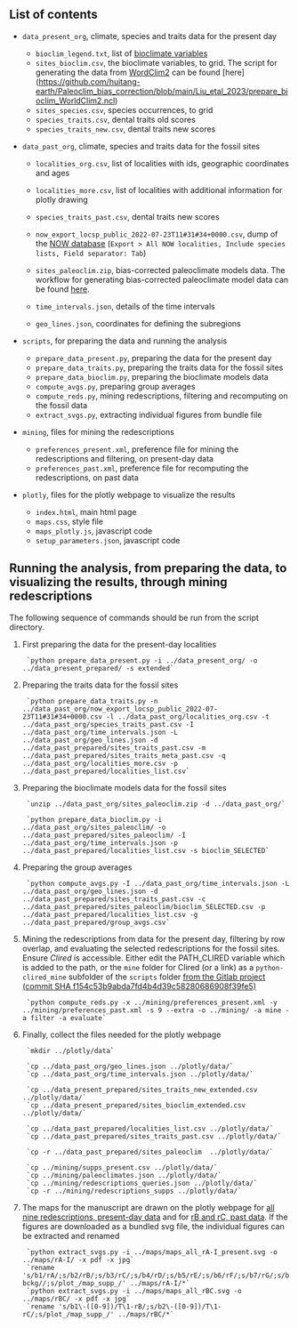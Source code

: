 ## List of contents

- `data_present_org`, climate, species and traits data for the present day

    - `bioclim_legend.txt`, list of [bioclimate variables](https://worldclim.org/data/bioclim.html)
    - `sites_bioclim.csv`, the bioclimate variables, to grid. The script for generating the data from [WordClim2](https://www.worldclim.org/) can be found [here] (https://github.com/huitang-earth/Paleoclim_bias_correction/blob/main/Liu_etal_2023/prepare_bioclim_WorldClim2.ncl)
    - `sites_species.csv`, species occurrences, to grid
    - `species_traits.csv`, dental traits old scores
    - `species_traits_new.csv`, dental traits new scores

- `data_past_org`, climate, species and traits data for the fossil sites

    - `localities_org.csv`, list of localities with ids, geographic coordinates and ages
    - `localities_more.csv`, list of localities with additional information for plotly drawing
    - `species_traits_past.csv`, dental traits new scores
    - `now_export_locsp_public_2022-07-23T11#31#34+0000.csv`, dump of the [NOW database](https://nowdatabase.luomus.fi/locality_list.php) (`Export > All NOW localities, Include species lists, Field separator: Tab`)

    - `sites_paleoclim.zip`,  bias-corrected paleoclimate models data. The workflow for generating bias-corrected paleoclimate model data can be found [here](https://github.com/huitang-earth/Paleoclim_bias_correction/tree/main/Liu_etal_2023).
    
    - `time_intervals.json`, details of the time intervals
    - `geo_lines.json`, coordinates for defining the subregions


- `scripts`, for preparing the data and running the analysis

    - `prepare_data_present.py`, preparing the data for the present day
    - `prepare_data_traits.py`, preparing the traits data for the fossil sites
    - `prepare_data_bioclim.py`, preparing the bioclimate models data
    - `compute_avgs.py`, preparing group averages
    - `compute_reds.py`, mining redescriptions, filtering and recomputing on the fossil data 
    - `extract_svgs.py`, extracting individual figures from bundle file

- `mining`, files for mining the redescriptions

    - `preferences_present.xml`, preference file for mining the redescriptions and filtering, on present-day data
    - `preferences_past.xml`, preference file for recomputing the redescriptions, on past data

- `plotly`, files for the plotly webpage to visualize the results
    - `index.html`, main html page
    - `maps.css`, style file
    - `maps_plotly.js`, javascript code
    - `setup_parameters.json`, javascript code


## Running the analysis, from preparing the data, to visualizing the results, through mining redescriptions

The following sequence of commands should be run from the script directory.

1. First preparing the data for the present-day localities

        `python prepare_data_present.py -i ../data_present_org/ -o ../data_present_prepared/ -s extended`

2. Preparing the traits data for the fossil sites

        `python prepare_data_traits.py -n ../data_past_org/now_export_locsp_public_2022-07-23T11#31#34+0000.csv -l ../data_past_org/localities_org.csv -t ../data_past_org/species_traits_past.csv -I ../data_past_org/time_intervals.json -L ../data_past_org/geo_lines.json -d ../data_past_prepared/sites_traits_past.csv -m ../data_past_prepared/sites_traits_meta_past.csv -q ../data_past_org/localities_more.csv -p ../data_past_prepared/localities_list.csv`

3. Preparing the bioclimate models data for the fossil sites

        `unzip ../data_past_org/sites_paleoclim.zip -d ../data_past_org/`

        `python prepare_data_bioclim.py -i ../data_past_org/sites_paleoclim/ -o ../data_past_prepared/sites_paleoclim/ -I ../data_past_org/time_intervals.json -p ../data_past_prepared/localities_list.csv -s bioclim_SELECTED`

4. Preparing the group averages

        `python compute_avgs.py -I ../data_past_org/time_intervals.json -L ../data_past_org/geo_lines.json -d ../data_past_prepared/sites_traits_past.csv -c ../data_past_prepared/sites_paleoclim/bioclim_SELECTED.csv -p ../data_past_prepared/localities_list.csv -g ../data_past_prepared/group_avgs.csv`

5. Mining the redescriptions from data for the present day, filtering by row overlap, and evaluating the selected redescriptions for the fossil sites. 
Ensure *Clired* is accessible. Either edit the PATH_CLIRED variable which is added to the path, or the `mine` folder for Clired (or a link) as a `python-clired_mine` subfolder of the `scripts` folder [from the Gitlab project (commit SHA f154c53b9abda7fd4b4d39c58280686908f39fe5)](https://gitlab.inria.fr/egalbrun/siren/-/tree/master/python-siren/blocks/mine)

        `python compute_reds.py -x ../mining/preferences_present.xml -y ../mining/preferences_past.xml -s 9 --extra -o ../mining/ -a mine -a filter -a evaluate`

6. Finally, collect the files needed for the plotly webpage

        `mkdir ../plotly/data`

        `cp ../data_past_org/geo_lines.json ../plotly/data/`
        `cp ../data_past_org/time_intervals.json ../plotly/data/`

        `cp ../data_present_prepared/sites_traits_new_extended.csv ../plotly/data/`
        `cp ../data_present_prepared/sites_bioclim_extended.csv ../plotly/data/`

        `cp ../data_past_prepared/localities_list.csv ../plotly/data/`
        `cp ../data_past_prepared/sites_traits_past.csv ../plotly/data/`

        `cp -r ../data_past_prepared/sites_paleoclim  ../plotly/data/`

        `cp ../mining/supps_present.csv ../plotly/data/`
        `cp ../mining/paleoclimates.json ../plotly/data/`
        `cp ../mining/redescriptions_queries.json ../plotly/data/`
        `cp -r ../mining/redescriptions_supps ../plotly/data/`
           
7. The maps for the manuscript are drawn on the plotly webpage for [all nine redescriptions, present-day data](index.html?b1__var_color=rA&b1__opacity_bckg=1&b2__var_color=rB&b2__opacity_bckg=1&b3__var_color=rC&b3__opacity_bckg=1&b4__var_color=rD&b4__opacity_bckg=1&b5__var_color=rE&b5__opacity_bckg=1&b6__var_color=rF&b6__opacity_bckg=1&b7__var_color=rG&b7__opacity_bckg=1&b8__var_color=rH&b8__opacity_bckg=1&b9__var_color=rI&b9__opacity_bckg=1) and for [rB and rC, past data](index.html?b1__var_color=rB&b2__var_color=rC). If the figures are downloaded as a bundled svg file, the individual figures can be extracted and renamed

        `python extract_svgs.py -i ../maps/maps_all_rA-I_present.svg -o ../maps/rA-I/ -x pdf -x jpg`
        `rename 's/b1/rA/;s/b2/rB/;s/b3/rC/;s/b4/rD/;s/b5/rE/;s/b6/rF/;s/b7/rG/;s/b8/rH/;s/b9/rI/;s/\-bckg//;s/plot_/map_supp_/' ../maps/rA-I/*`
        `python extract_svgs.py -i ../maps/maps_all_rBC.svg -o ../maps/rBC/ -x pdf -x jpg`
        `rename 's/b1\-([0-9])/T\1-rB/;s/b2\-([0-9])/T\1-rC/;s/plot_/map_supp_/' ../maps/rBC/*`

